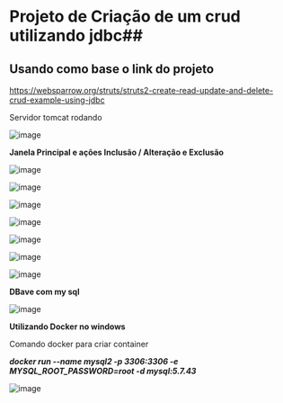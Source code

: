 # Projeto de Criação de um crud utilizando jdbc##

## Usando como base o link do projeto

https://websparrow.org/struts/struts2-create-read-update-and-delete-crud-example-using-jdbc

Servidor tomcat rodando

![image](https://github.com/casdea/crud-struct2-jdbc/assets/13076257/85e05a9e-72f7-4bc7-9ee5-3c5803cf338b)

**Janela Principal e ações Inclusão / Alteração e Exclusão**

![image](https://github.com/casdea/crud-struct2-jdbc/assets/13076257/3d067977-d909-41c1-ae7b-f3b80ea43227)

![image](https://github.com/casdea/crud-struct2-jdbc/assets/13076257/4510a6ac-0af1-4b45-a9ce-bb29d9ab30e7)

![image](https://github.com/casdea/crud-struct2-jdbc/assets/13076257/382c0728-8f62-4e60-8480-ae6b6e79781c)

![image](https://github.com/casdea/crud-struct2-jdbc/assets/13076257/f96e8478-47a7-4164-9b0f-b9377f0d8b85)

![image](https://github.com/casdea/crud-struct2-jdbc/assets/13076257/071780f8-6878-48fc-99df-9976cc6df318)

![image](https://github.com/casdea/crud-struct2-jdbc/assets/13076257/7cf284ec-72f7-4952-82df-0aab40a93532)

![image](https://github.com/casdea/crud-struct2-jdbc/assets/13076257/1ea01f27-c236-43fb-97e8-86d91a97b2ee)

**DBave com my sql**

![image](https://github.com/casdea/crud-struct2-jdbc/assets/13076257/e36b8808-576b-4ff3-b475-0f511083f76a)

**Utilizando Docker no windows**

Comando docker para criar container

***docker run --name mysql2 -p 3306:3306 -e MYSQL_ROOT_PASSWORD=root -d mysql:5.7.43***

![image](https://github.com/casdea/crud-struct2-jdbc/assets/13076257/c2152e03-877f-428d-8464-7f4e5ad1e602)



